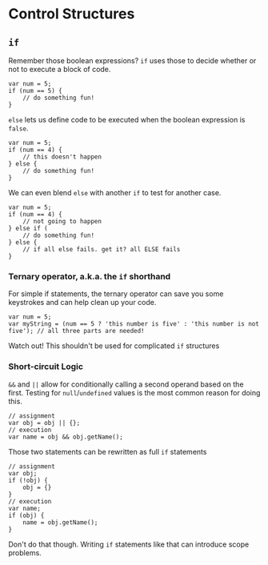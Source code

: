 # Control Structures

## `if`

Remember those boolean expressions? `if` uses those to decide whether or not to execute a block of code.

    var num = 5;
    if (num == 5) {
        // do something fun!
    }
    
`else` lets us define code to be executed when the boolean expression is `false`.

    var num = 5;
    if (num == 4) {
        // this doesn't happen
    } else {
        // do something fun!
    }
    
We can even blend `else` with another `if` to test for another case.

    var num = 5;
    if (num == 4) {
        // not going to happen
    } else if (
        // do something fun!
    } else {
        // if all else fails. get it? all ELSE fails
    }
    
### Ternary operator, a.k.a. the `if` shorthand

For simple if statements, the ternary operator can save you some keystrokes and can help clean up your code. 

    var num = 5;
    var myString = (num == 5 ? 'this number is five' : 'this number is not five'); // all three parts are needed!

Watch out! This shouldn't be used for complicated `if` structures

### Short-circuit Logic 

`&&` and `||` allow for conditionally calling a second operand based on the first. Testing for `null`/`undefined` values is the most common reason for doing this.

    // assignment
    var obj = obj || {};
    // execution
    var name = obj && obj.getName();
    
Those two statements can be rewritten as full `if` statements

    // assignment
    var obj;
    if (!obj) {
        obj = {}
    }
    // execution
    var name;
    if (obj) {
        name = obj.getName();
    }

Don't do that though. Writing `if` statements like that can introduce scope problems. 
